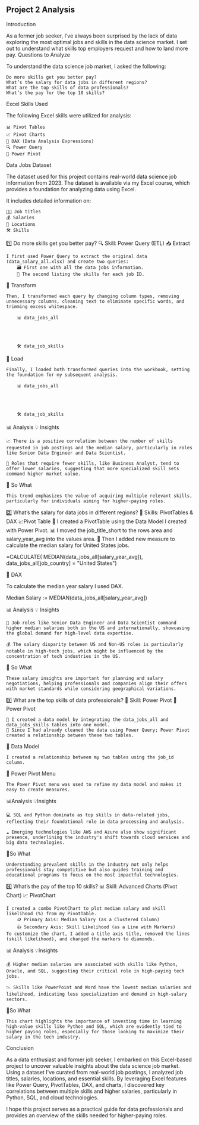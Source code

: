 ## Project 2 Analysis
Introduction

As a former job seeker, I’ve always been surprised by the lack of data exploring the most optimal jobs and skills in the data science market. I set out to understand what skills top employers request and how to land more pay.
Questions to Analyze

To understand the data science job market, I asked the following:

    Do more skills get you better pay?
    What’s the salary for data jobs in different regions?
    What are the top skills of data professionals?
    What’s the pay for the top 10 skills?

Excel Skills Used

The following Excel skills were utilized for analysis:

    📊 Pivot Tables
    📈 Pivot Charts
    🧮 DAX (Data Analysis Expressions)
    🔍 Power Query
    💪 Power Pivot

Data Jobs Dataset

The dataset used for this project contains real-world data science job information from 2023. The dataset is available via my Excel course, which provides a foundation for analyzing data using Excel.

It includes detailed information on:

    👨‍💼 Job titles
    💰 Salaries
    📍 Locations
    🛠️ Skills

1️⃣ Do more skills get you better pay?
🔍 Skill: Power Query (ETL)
📥 Extract

    I first used Power Query to extract the original data (data_salary_all.xlsx) and create two queries:
        🗃️ First one with all the data jobs information.
        🔧 The second listing the skills for each job ID.

🔄 Transform

    Then, I transformed each query by changing column types, removing unnecessary columns, cleaning text to eliminate specific words, and trimming excess whitespace.

        📊 data_jobs_all

    


        🛠️ data_job_skills



🔗 Load

    Finally, I loaded both transformed queries into the workbook, setting the foundation for my subsequent analysis.

        📊 data_jobs_all

 


        🛠️ data_job_skills



📊 Analysis
💡 Insights

    📈 There is a positive correlation between the number of skills requested in job postings and the median salary, particularly in roles like Senior Data Engineer and Data Scientist.

    💼 Roles that require fewer skills, like Business Analyst, tend to offer lower salaries, suggesting that more specialized skill sets command higher market value.



🤔 So What

    This trend emphasizes the value of acquiring multiple relevant skills, particularly for individuals aiming for higher-paying roles.

2️⃣ What’s the salary for data jobs in different regions?
🧮 Skills: PivotTables & DAX
📈Pivot Table
🔢 I created a PivotTable using the Data Model I created with Power Pivot.
📊 I moved the job_title_short to the rows area and salary_year_avg into the values area.
🧮 Then I added new measure to calculate the median salary for United States jobs.

=CALCULATE(
    MEDIAN(data_jobs_all[salary_year_avg]),
    data_jobs_all[job_country] = "United States")

🧮 DAX

To calculate the median year salary I used DAX.

Median Salary := MEDIAN(data_jobs_all[salary_year_avg])

📊 Analysis
💡 Insights

    💼 Job roles like Senior Data Engineer and Data Scientist command higher median salaries both in the US and internationally, showcasing the global demand for high-level data expertise.

    💰 The salary disparity between US and Non-US roles is particularly notable in high-tech jobs, which might be influenced by the concentration of tech industries in the US.

    

🤔 So What

    These salary insights are important for planning and salary negotiations, helping professionals and companies align their offers with market standards while considering geographical variations.

3️⃣ What are the top skills of data professionals?
🔧 Skill: Power Pivot
💪 Power Pivot

    🔗 I created a data model by integrating the data_jobs_all and data_jobs_skills tables into one model.
    🧹 Since I had already cleaned the data using Power Query; Power Pivot created a relationship between these two tables.

🔗 Data Model

    I created a relationship between my two tables using the job_id column.


📃 Power Pivot Menu

    The Power Pivot menu was used to refine my data model and makes it easy to create measures.

 

📊Analysis
💡Insights

    💻 SQL and Python dominate as top skills in data-related jobs, reflecting their foundational role in data processing and analysis.

    ☁️ Emerging technologies like AWS and Azure also show significant presence, underlining the industry's shift towards cloud services and big data technologies.



🤔So What

    Understanding prevalent skills in the industry not only helps professionals stay competitive but also guides training and educational programs to focus on the most impactful technologies.

4️⃣ What’s the pay of the top 10 skills?
📊 Skill: Advanced Charts (Pivot Chart)
📈 PivotChart

    I created a combo PivotChart to plot median salary and skill likelihood (%) from my PivotTable.
        🪙 Primary Axis: Median Salary (as a Clustered Column)
        👍 Secondary Axis: Skill Likelihood (as a Line with Markers)
    To customize the chart, I added a title axis title, removed the lines (skill likelihood), and changed the markers to diamonds.

📊 Analysis
💡Insights

    💰 Higher median salaries are associated with skills like Python, Oracle, and SQL, suggesting their critical role in high-paying tech jobs.

    📉 Skills like PowerPoint and Word have the lowest median salaries and likelihood, indicating less specialization and demand in high-salary sectors.

    
🤔So What

    This chart highlights the importance of investing time in learning high-value skills like Python and SQL, which are evidently tied to higher paying roles, especially for those looking to maximize their salary in the tech industry.

Conclusion

As a data enthusiast and former job seeker, I embarked on this Excel-based project to uncover valuable insights about the data science job market. Using a dataset I've curated from real-world job postings, I analyzed job titles, salaries, locations, and essential skills. By leveraging Excel features like Power Query, PivotTables, DAX, and charts, I discovered key correlations between multiple skills and higher salaries, particularly in Python, SQL, and cloud technologies.

I hope this project serves as a practical guide for data professionals and provides an overview of the skills needed for higher-paying roles.
